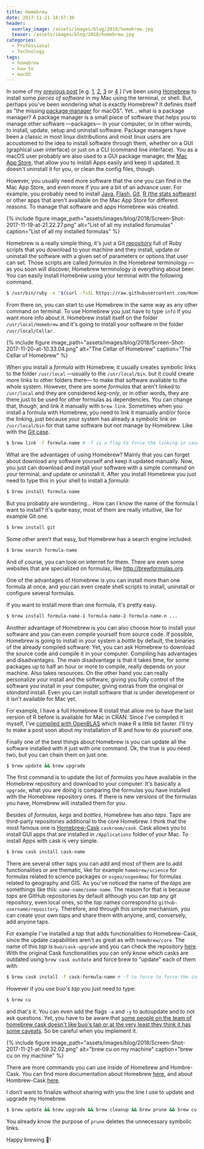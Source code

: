 ```yaml
---
title: Homebrew
date: 2017-11-21 18:57:30
header:
  overlay_image: /assets/images/blog/2018/homebrew.jpg
  teaser: /assets/images/blog/2018/homebrew.jpg
categories:
  - Professional
  - Technology
tags:
  - homebrew
  - how to
  - macOS
---
```

In some of my [previous post](https://www.google.com/search?newwindow=1&source=hp&ei=0I0SWunYHYzfwQLtsILIAg&q=site%3Aluisspuerto.net+homebrew&oq=site%3Aluisspuerto.net+homebrew&gs_l=psy-ab.3...1475.7353.0.7624.31.26.0.0.0.0.231.2445.6j13j1.20.0....0...1.1.64.psy-ab..11.3.421.0..0j46j35i39k1j0i46k1j0i20i263k1j0i10k1.0.iYax6bPPbHc) [e.g. [1](http://luisspuerto.net/2017/10/trash-instead-of-rm/), [2](http://luisspuerto.net/2017/11/installing-pgp-signing-for-git-on-macos/), [3](http://luisspuerto.net/2017/11/set-rstudio-with-homebrews-git/) or [4](http://luisspuerto.net/2017/11/media-buttons-behavior-changed-high-sierra/) ] I've been using [Homebrew](https://brew.sh) to install some _pieces of software_ in my Mac using the terminal, or shell. But, perhaps you've been wondering what is exactly Homebrew? It defines itself as "the missing [package manager](https://en.wikipedia.org/wiki/Package_manager) for macOS". Yet… what is a package manager? A package manager is a small piece of software that helps you to manage other software —packages— in your computer, or in other words, to install, update, setup and uninstall software. Package managers have been a classic in most linux distributions and most linux users are accustomed to the idea to install software through them, whether on a GUI (graphical user interface) or just on a CLI (command line interface). You as a macOS user probably are also used to a GUI package manager, the [Mac App Store](https://en.wikipedia.org/wiki/Mac_App_Store), that allow you to install Apps easily and keep it updated. It doesn't uninstall it for you, or clean the config files, though.

However, you usually need more software that the one you can find in the Mac App Store, and even more if you are a bit of an advance user. For example, you probably need to install [Java](https://en.wikipedia.org/wiki/Java_(programming_language)), [Flash](https://en.wikipedia.org/wiki/Adobe_Flash_Player), [Git](https://en.wikipedia.org/wiki/Git), [R (the stats software)](https://en.wikipedia.org/wiki/R_(programming_language)) or other apps that aren't available on the Mac App Store for different reasons. To manage that software and apps Homebrew was created.

{% include figure image_path="assets/images/blog/2018/Screen-Shot-2017-11-19-at-21.22.27.png" alt="List of all my installed forumulas" caption="List of all my installed formulas" %}

Homebrew is a really simple thing, it's just a Git [repository](https://github.com/Homebrew/homebrew-core) full of Ruby scripts that you download to your machine and they install, update or uninstall the software with a given set of parameters or options that user can set. Those scripts are called _formulas_ in the Homebrew terminology —as you soon will discover, Homebrew terminology is everything about beer. You can easily install Homebrew using your terminal with the following command.

```sh
$ /usr/bin/ruby -e "$(curl -fsSL https://raw.githubusercontent.com/Homebrew/install/master/install)"
```

From there on, you can start to use Homebrew in the same way as any other command on terminal. To use Homebrew you just have to type `info` if you want more info about it. Homebrew install itself on the folder `/usr/local/Homebrew` and it's going to install your software in the folder `/usr/local/Cellar`.

{% include figure image_path="assets/images/blog/2018/Screen-Shot-2017-11-20-at-10.33.04.png" alt="The Cellar of Homebrew" caption="The Cellar of Homebrew" %}


When you install a _formula_ with Homebrew, it usually creates symbolic links to the folder `/usr/local` —usually to the `/usr/local/bin`. but it could create more links to other folders there— to make that software available to the whole system. However, there are some _formulas_ that aren't linked to `/usr/local` and they are considered _keg-only_, or in other words, they are there just to be used for other formulas as dependencies. You can change that, though, and link it manually with `brew link`. Sometimes when you install a formula with Homebrew, you need to link it manually and/or force the linking, just because your system has already a symbolic link on `/usr/local/bin` for that same software but not manage by Homebrew. Like with the [Git case](http://luisspuerto.net/2017/11/set-rstudio-with-homebrews-git/).

```sh
$ brew link -f formula-name # -f is a flag to force the linking in case there were already a symbolic link on /usr/local/bin
```

What are the advantages of using Homebrew? Mainly that you can forget about download any software yourself and keep it updated manually. Now, you just can download and install your software with a simple command on your terminal, and update or uninstall it. After you install Homebrew you just need to type this in your shell to install a _formula_:

```sh
$ brew install formula-name
```

But you probably are wondering… How can I know the name of the formula I want to install? It's quite easy, most of them are really intuitive, like for example Git one.

```sh
$ brew install git
```

Some other aren't that easy, but Homebrew has a search engine included.

```sh
$ brew search formula-name
```

And of course, you can look on internet for them. There are even some websites that are specialized on formulas, like <http://brewformulas.org>.

One of the advantages of Homebrew is you can install more than one formula at once, and you can even create shell scripts to install, uninstall or configure several formulas.

If you want to install more than one formula, it's pretty easy.

```sh
$ brew install formula-name-1 formula-name-2 formula-name-n ...
```

Another advantage of Homebrew is you can also choose how to install your software and you can even compile yourself from source code. If possible, Homebrew is going to install in your system a _bottle_ by default, the binaries of the already compiled software. Yet, you can ask Homebrew to download the source code and compile it in your computer. Compiling has advantages and disadvantages. The main disadvantage is that it takes time, for some packages up to half an hour or more to compile, really depends on your machine. Also takes resources. On the other hand you can really personalize your install and the software, giving you fully control of the software you install in your computer, giving extras from the original or _standard_ install. Even you can install software that is under development or it isn't available for Mac yet.

For example, I have a full Homebrew R install that allow me to have the last version of R before is available for Mac in CRAN. Since I've compiled it myself, I've [compiled with OpenBLAS](https://www.r-bloggers.com/for-faster-r-use-openblas-instead-better-than-atlas-trivial-to-switch-to-on-ubuntu/) which make R a little bit faster. I'll try to make a post soon about my installation of R and how to do yourself one.

Finally one of the best things about Homebrew is you can update all the software installed with it just with one command. Ok, the true is you need two, but you can chain them on just one.

```sh
$ brew update && brew upgrade
```

The first command is to update the list of _formulas_ you have available in the Homebrew repository and download to your computer. It's basically a `upgrade`, what you are doing is comparing the formulas you have installed with the Homebrew repository ones. If there is new versions of the formulas you have, Homebrew will installed them for you.

Besides of _formulas_, _kegs_ and _bottles_, Homebrew has also _taps_. Taps are third-party repositories additional to the core Homebrew. I think that the most famous one is [Homebrew-Cask](https://caskroom.github.io) `caskroom/cask`. Cask allows you to install GUI apps that are installed in `/Applications` folder of your Mac. To install Apps with cask is very simple.

```sh
$ brew cask install cask-name
```

There are several other _taps_ you can add and most of them are to add functionalities or are thematic, like for example `homebrew/science` for formulas related to science packages or `osgeo/osgeo4mac` for formulas related to geography and GIS. As you've noticed the name of the _taps_ are somethings like this: `some-name/some-name`. The reason for that is because _taps_ are GitHub repositories by default although you can _tap_ any git repository, even local ones, so the _tap_ names correspond to `github-username/repository`. Therefore, and through this simple mechanism, you can create your own _taps_ and share them with anyone, and, conversely, add anyone taps.

For example I've installed a _tap_ that adds functionalities to Homebrew-Cask, since the update capabilities aren't as great as with `homebrew/core`. The name of this _tap_ is `buo/cask-upgrade` and you can check the repository [here](https://github.com/buo/homebrew-cask-upgrade). With the original Cask functionalities you can only know which casks are outdated using `brew cask outdate` and force brew to "update" each of them with:

```sh
$ brew cask install -f cask-formula-name # -f to force to force the install of the new version
```

However if you use buo's _tap_ you just need to type:

```sh
$ brew cu
```

and that's it. You can even add the flags `-a` and `-y` to autoupdate and to not ask questions. Yet, you have to be aware that [some people on the team of homebrew cask doesn't like buo's tap or at the very least they think it has some caveats](https://github.com/caskroom/homebrew-cask/issues/29301). So be careful when you implement it.

{% include figure image_path="assets/images/blog/2018/Screen-Shot-2017-11-21-at-09.32.02.png" alt="brew cu on my machine" caption="brew cu on my machine" %}

There are more commands you can use inside of Homebrew and Hombre-Cask. You can find more documentation about Homebrew [here](https://docs.brew.sh), and about Hombrew-Cask [here](https://github.com/caskroom/homebrew-cask#learn-more).

I don't want to finalize without sharing with you the line I use to update and upgrade my Homebrew.

```sh
$ brew update && brew upgrade && brew cleanup && brew prune && brew cu -ay && brew cask cleanup
```

You already know the purpose of `prune` deletes the unnecessary symbolic links.

Happy brewing :beers:!
